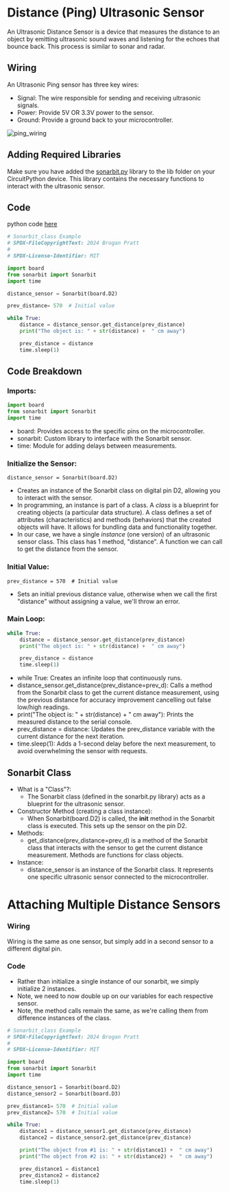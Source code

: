 # Distance (Ping) Ultrasonic Sensor

An Ultrasonic Distance Sensor is a device that measures the distance to an object by emitting ultrasonic sound waves and listening for the echoes that bounce back. This process is similar to sonar and radar.

## Wiring
An Ultrasonic Ping sensor has three key wires:

* Signal: The wire responsible for sending and receiving ultrasonic signals.
* Power: Provide 5V OR 3.3V power to the sensor.
* Ground: Provide a ground back to your microcontroller.

![ping_wiring](ping_sensor_wiring.png)

     

## Adding Required Libraries

Make sure you have added the [sonarbit.py](sonarbit.py) library to the lib folder on your CircuitPython device. This library contains the necessary functions to interact with the ultrasonic sensor.

## Code

python code [here](sonarbit_example.py)
```python
# Sonarbit_class Example
# SPDX-FileCopyrightText: 2024 Brogan Pratt
#
# SPDX-License-Identifier: MIT

import board
from sonarbit import Sonarbit
import time

distance_sensor = Sonarbit(board.D2)

prev_distance= 570  # Initial value

while True:
    distance = distance_sensor.get_distance(prev_distance)
    print("The object is: " + str(distance) +  " cm away")

    prev_distance = distance
    time.sleep(1)
```


## Code Breakdown

### Imports:
```python
import board
from sonarbit import Sonarbit
import time
```

* board: Provides access to the specific pins on the microcontroller.
* sonarbit: Custom library to interface with the Sonarbit sensor.
* time: Module for adding delays between measurements.

### Initialize the Sensor:

`distance_sensor = Sonarbit(board.D2)`

* Creates an instance of the Sonarbit class on digital pin D2, allowing you to interact with the sensor. 
* In programming, an instance is part of a class. A *class* is a blueprint for creating objects (a particular data structure). A class defines a set of attributes (characteristics) and methods (behaviors) that the created objects will have. It allows for bundling data and functionality together.
* In our case, we have a single *instance* (one version) of an ultrasonic sensor class. This class has 1 method, "distance". A function we can call to get the distance from the sensor. 

### Initial Value:

`prev_distance = 570  # Initial value`
* Sets an initial previous distance value, otherwise when we call the first "distance" without assigning a value, we'll throw an error.

### Main Loop:

```python
while True:
    distance = distance_sensor.get_distance(prev_distance)
    print("The object is: " + str(distance) +  " cm away")

    prev_distance = distance
    time.sleep(1)
```

* while True: Creates an infinite loop that continuously runs.
* distance_sensor.get_distance(prev_distance=prev_d): Calls a method from the Sonarbit class to get the current distance measurement, using the previous distance for accuracy improvement cancelling out false low/high readings.
* print("The object is: " + str(distance) + " cm away"): Prints the measured distance to the serial console.
* prev_distance = distance: Updates the prev_distance variable with the current distance for the next iteration.
* time.sleep(1): Adds a 1-second delay before the next measurement, to avoid overwhelming the sensor with requests.

## Sonarbit Class

* What is a "Class"?:
    * The Sonarbit class (defined in the sonarbit.py library) acts as a blueprint for the ultrasonic sensor.
* Constructor Method (creating a class instance):
    * When Sonarbit(board.D2) is called, the __init__ method in the Sonarbit class is executed. This sets up the sensor on the pin D2.
* Methods:
    * get_distance(prev_distance=prev_d) is a method of the Sonarbit class that interacts with the sensor to get the current distance measurement. Methods are functions for class objects. 
* Instance:
    * distance_sensor is an instance of the Sonarbit class. It represents one specific ultrasonic sensor connected to the microcontroller.

# Attaching Multiple Distance Sensors

### Wiring
Wiring is the same as one sensor, but simply add in a second sensor to a different digital pin. 

### Code
* Rather than initialize a single instance of our sonarbit, we simply initialize 2 instances. 
* Note, we need to now double up on our variables for each respective sensor. 
* Note, the method calls remain the same, as we're calling them from difference instances of the class. 
```python
# Sonarbit_class Example
# SPDX-FileCopyrightText: 2024 Brogan Pratt
#
# SPDX-License-Identifier: MIT

import board
from sonarbit import Sonarbit
import time

distance_sensor1 = Sonarbit(board.D2)
distance_sensor2 = Sonarbit(board.D3)

prev_distance1= 570  # Initial value
prev_distance2= 570  # Initial value

while True:
    distance1 = distance_sensor1.get_distance(prev_distance)
    distance2 = distance_sensor2.get_distance(prev_distance)

    print("The object from #1 is: " + str(distance1) +  " cm away")
    print("The object from #2 is: " + str(distance2) +  " cm away")

    prev_distance1 = distance1
    prev_distance2 = distance2
    time.sleep(1)
```
